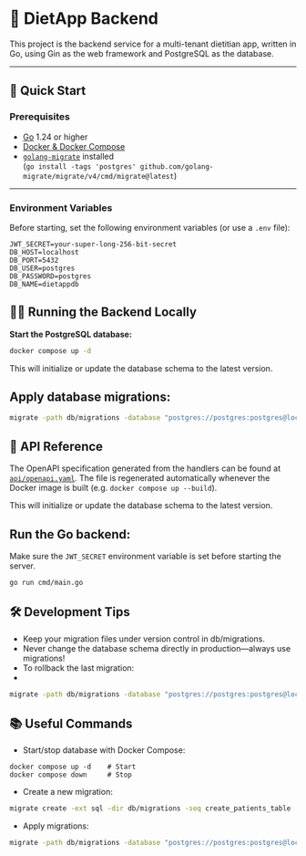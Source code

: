 # 🥗 DietApp Backend

This project is the backend service for a multi-tenant dietitian app, written in Go, using Gin as the web framework and PostgreSQL as the database.

---

## 🚀 Quick Start

### Prerequisites

- [Go](https://golang.org/) 1.24 or higher
- [Docker & Docker Compose](https://docs.docker.com/get-docker/)
- [`golang-migrate`](https://github.com/golang-migrate/migrate) installed  
  (`go install -tags 'postgres' github.com/golang-migrate/migrate/v4/cmd/migrate@latest`)

---

### Environment Variables

Before starting, set the following environment variables (or use a `.env` file):

```env
JWT_SECRET=your-super-long-256-bit-secret
DB_HOST=localhost
DB_PORT=5432
DB_USER=postgres
DB_PASSWORD=postgres
DB_NAME=dietappdb
```

## 🏃‍♂️ Running the Backend Locally

**Start the PostgreSQL database:**
```sh
docker compose up -d
```
This will initialize or update the database schema to the latest version.

## Apply database migrations:

```sh
migrate -path db/migrations -database "postgres://postgres:postgres@localhost:5432/dietappdb?sslmode=disable" up
```

## 📑 API Reference

The OpenAPI specification generated from the handlers can be found at [`api/openapi.yaml`](api/openapi.yaml). The file is regenerated automatically whenever the Docker image is built (e.g. `docker compose up --build`).

This will initialize or update the database schema to the latest version.

## Run the Go backend:

Make sure the `JWT_SECRET` environment variable is set before starting the server.

```sh
go run cmd/main.go
```

## 🛠️ Development Tips
- Keep your migration files under version control in db/migrations.
- Never change the database schema directly in production—always use migrations!
- To rollback the last migration:
- 
```sh
migrate -path db/migrations -database "postgres://postgres:postgres@localhost:5432/dietappdb?sslmode=disable" down 1
```

## 📚 Useful Commands

- Start/stop database with Docker Compose:

```shsh
docker compose up -d    # Start
docker compose down     # Stop
```

- Create a new migration:

```sh
migrate create -ext sql -dir db/migrations -seq create_patients_table
```

- Apply migrations:

```sh
migrate -path db/migrations -database "postgres://postgres:postgres@localhost:5432/dietappdb?sslmode=disable" up
```
